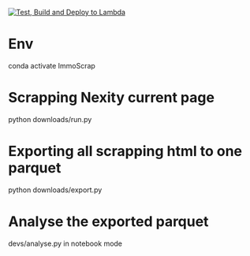[![Test, Build and Deploy to Lambda](https://github.com/Nicotous1/ImmoScrapping/actions/workflows/test_build_and_deploy.yml/badge.svg)](https://github.com/Nicotous1/ImmoScrapping/actions/workflows/test_build_and_deploy.yml)

# Env

conda activate ImmoScrap

# Scrapping Nexity current page

python downloads/run.py

# Exporting all scrapping html to one parquet

python downloads/export.py

# Analyse the exported parquet

devs/analyse.py in notebook mode

